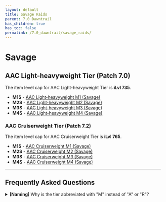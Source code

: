 ```yaml
---
layout: default
title: Savage Raids
parent: 7.0 Dawntrail
has_children: true
has_toc: false
permalink: /7.0_dawntrail/savage_raids/
---
```


# Savage

## AAC Light-heavyweight Tier (Patch 7.0)

The item level cap for AAC Light-heavyweight Tier is **iLvl 735**.

- **M1S** - [AAC Light-heavyweight M1 (Savage)]({{site.baseurl}}/7.0_dawntrail/savage_raids/m1s)
- **M2S** - [AAC Light-heavyweight M2 (Savage)]({{site.baseurl}}/7.0_dawntrail/savage_raids/m2s)
- **M3S** - [AAC Light-heavyweight M3 (Savage)]({{site.baseurl}}/7.0_dawntrail/savage_raids/m3s)
- **M4S** - [AAC Light-heavyweight M4 (Savage)]({{site.baseurl}}/7.0_dawntrail/savage_raids/m4s)

### AAC Cruiserweight Tier (Patch 7.2)

The item level cap for AAC Cruiserweight Tier is **iLvl 765**.

- **M1S** - [AAC Cruiserweight M1 (Savage)]({{site.baseurl}}/7.0_dawntrail/savage_raids/m5s)
- **M2S** - [AAC Cruiserweight M2 (Savage)]({{site.baseurl}}/7.0_dawntrail/savage_raids/m6s)
- **M3S** - [AAC Cruiserweight M3 (Savage)]({{site.baseurl}}/7.0_dawntrail/savage_raids/m7s)
- **M4S** - [AAC Cruiserweight M4 (Savage)]({{site.baseurl}}/7.0_dawntrail/savage_raids/m8s)

---

## Frequently Asked Questions

<details markdown=block>
<summary>
  <b>[Naming]</b> Why is the tier abbreviated with "M" instead of "A" or "R"?
</summary>
<table>
  <tr>
    <td>
      <p>When <em>The Arcadion</em> was announced, the immediate problem was
      what letter to use to abbreviate the tier as A1S - A12S is already used 
      for Alexander.</p>
      <p>There was brief discussion to differentiate the two with a scheme 
      like "Ar1-4S", but that was quickly deemed unpalatable. Instead, the 
      letter "R" was proposed because "R" was the second letter in 
      "Arcadion", and "Ar" sounds like the letter "R" anyway.</p>
      <p>However, when the tier landed and we learned the full names of each 
      encounter, there was a debate over whether to use "R" or "M", 
      given "M1", "M2", etc. was in the name of each encounter.</p>
      <p>That being said, there were two possible naming conventions the 
      development team would use for the subsequent tiers:</p>
      <ul>
        <li>AAC Cruiserweight M1 <em>(following Omega)</em></li>
        <li>AAC Cruiserweight M5 <em>(following Pandæmonium)</em></li>
      </ul>
      <p>Without knowing ahead of time which scheme the development team 
      would take, I chose to go with "M" instead of "R" because while 
      both "R5S" and "M5S" are workable if the first encounter of the second 
      tier is named "AAC Cruiserweight M1", only "M5S" really works if it 
      were named "AAC Cruiserweight M5" instead.</p>
    </td>
  </tr>
</table>
</details>